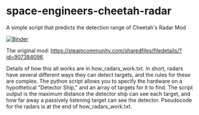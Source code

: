 # space-engineers-cheetah-radar
A simple script that predicts the detection range of Cheetah's Radar Mod

[![Binder](https://mybinder.org/badge.svg)](https://mybinder.org/v2/gh/omnisciendus/space-engineers-cheetah-radar/master)

The original mod:
https://steamcommunity.com/sharedfiles/filedetails/?id=907384096

Details of how this all works are in how_radars_work.txt. In short, radars have several different ways they can detect targets, and the rules for these are complex. The python script allows you to specify the hardware on a hypothetical "Detector Ship," and an array of targets for it to find. The script output is the maximum distance the detector ship can see each target, and how far away a passively listening target can see the detector. Pseudocode for the radars is at the end of how_radars_work.txt.